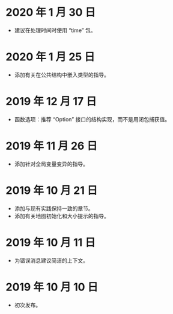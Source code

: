 
# 2020 年 1 月 30 日

- 建议在处理时间时使用 “time” 包。

# 2020 年 1 月 25 日

- 添加有关在公共结构中嵌入类型的指导。

# 2019 年 12 月 17 日

- 函数选项：推荐 “Option” 接口的结构实现，而不是用闭包捕获值。

# 2019 年 11 月 26 日

- 添加针对全局变量变异的指导。

# 2019 年 10 月 21 日

- 添加与现有实践保持一致的章节。
- 添加有关地图初始化和大小提示的指导。

# 2019 年 10 月 11 日

- 为错误消息建议简洁的上下文。

# 2019 年 10 月 10 日

- 初次发布。

